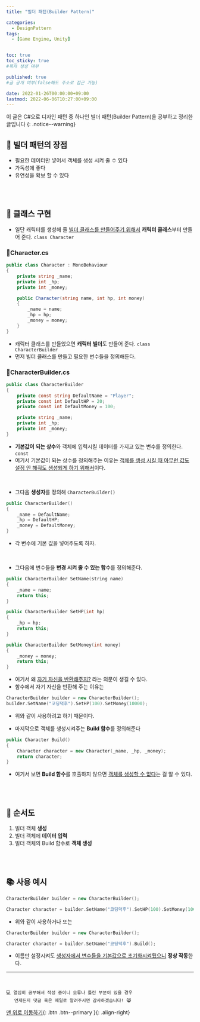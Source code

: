 ```yaml
---
title: "빌더 패턴(Builder Pattern)" 

categories:
  - DesignPattern
tags:
  - [Game Engine, Unity]


toc: true
toc_sticky: true
#목차 생성 여부

published: true
#글 공개 여부(false해도 주소로 접근 가능)

date: 2022-01-26T00:00:00+09:00
lastmod: 2022-06-06T10:27:00+09:00
---
```


이 글은 C#으로 디자인 패턴 중 하나인 빌더 패턴(Builder Pattern)을 공부하고 정리한 글입니다
{: .notice--warning}

## 📕 빌더 패턴의 장점

- 필요한 데이터만 넣어서 객체를 생성 시켜 줄 수 있다
- 가독성에 좋다
- 유연성을 확보 할 수 있다

<br>
<br>

## 📖 클래스 구현

- 일단 캐릭터를 생성해 줄 <u>빌더 클래스를 만들어주기 위해서</u> **캐릭터 클래스**부터 만들어 준다. `class Character`


### 📜Character.cs

```c#
public class Character : MonoBehaviour
{
    private string _name;
    private int _hp;
    private int _money;

    public Character(string name, int hp, int money)
    {
        _name = name;
        _hp = hp;
        _money = money;
    }
}
```

- 캐릭터 클래스를 만들었으면 **캐릭터 빌더**도 만들어 준다. `class CharacterBuilder`
- 먼저 빌더 클래스를 만들고 필요한 변수들을 정의해둔다.

### 📜CharacterBuilder.cs

```c#
public class CharacterBuilder
{
    private const string DefaultName = "Player";
    private const int DefaultHP = 20;
    private const int DefaultMoney = 100;

    private string _name;
    private int _hp;
    private int _money;
}
```

- **기본값이 되는 상수**와 객체에 입력시킬 데이터를 가지고 있는 변수를 정의한다. `const`
- 여기서 기본값이 되는 상수를 정의해주는 이유는 <u>객체를 생성 시킬 때 아무런 값도 설정 안 해줘도 생성되게 하기 위해서</u>이다.

<br>

- 그다음 **생성자**를 정의해 `CharacterBuilder()`

```cpp
public CharacterBuilder()
{
    _name = DefaultName;
    _hp = DefaultHP;
    _money = DefaultMoney;
}
```

- 각 변수에 기본 값을 넣어주도록 하자.

<br>

- 그다음에 변수들을 **변경 시켜 줄 수 있는 함수**를 정의해준다.

```cpp
public CharacterBuilder SetName(string name)
{
    _name = name;
    return this;
}

public CharacterBuilder SetHP(int hp)
{
    _hp = hp;
    return this;
}

public CharacterBuilder SetMoney(int money)
{
    _money = money;
    return this;
}
```

- 여기서 왜 <u>자기 자신을 반환해주지?</u> 라는 의문이 생길 수 있다.
- 함수에서 자기 자신을 반환해 주는 이유는

```cpp
CharacterBuilder builder = new CharacterBuilder();
builder.SetName("코딩덕후").SetHP(100).SetMoney(10000);
```

- 위와 같이 사용하려고 하기 때문이다.

- 마지막으로 객체를 생성시켜주는 **Build 함수**를 정의해준다

```cpp
public Character Build()
{
    Character character = new Character(_name, _hp, _money);
    return character;
}
```

- 여기서 보면 **Build 함수**를 호출하지 않으면 <u>객체를 생성할 수 없다</u>는 걸 알 수 있다.

<br>
<br>

## 📖 순서도

1. 빌더 객체 **생성**
2. 빌더 객체에 **데이터 입력**
3. 빌더 객체의 Build 함수로 **객체 생성**

<br>
<br>

## 📚 사용 예시

```cpp
CharacterBuilder builder = new CharacterBuilder();

Character character = builder.SetName("코딩덕후").SetHP(100).SetMoney(10000).Build();
```

- 위와 같이 사용하거나 또는

```cpp
CharacterBuilder builder = new CharacterBuilder();

Character character = builder.SetName("코딩덕후").Build();
```

- 이름만 설정시켜도 <u>생성자에서 변수들을 기본값으로 초기화시켜뒀으니</u> **정상 작동**한다.


***
<br>

    💻 열심히 공부해서 작성 중이니 오류나 틀린 부분이 있을 경우 
       언제든지 댓글 혹은 메일로 알려주시면 감사하겠습니다! 😸

[맨 위로 이동하기](#){: .btn .btn--primary }{: .align-right}